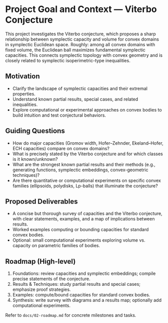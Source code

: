 # Project Goal and Context — Viterbo Conjecture

This project investigates the Viterbo conjecture, which proposes a sharp relationship between symplectic capacity and volume for convex domains in symplectic Euclidean space. Roughly: among all convex domains with fixed volume, the Euclidean ball maximizes fundamental symplectic capacities. This connects symplectic topology with convex geometry and is closely related to symplectic isoperimetric-type inequalities.

## Motivation
- Clarify the landscape of symplectic capacities and their extremal properties.
- Understand known partial results, special cases, and related inequalities.
- Explore computational or experimental approaches on convex bodies to build intuition and test conjectural behaviors.

## Guiding Questions
- How do major capacities (Gromov width, Hofer–Zehnder, Ekeland–Hofer, ECH capacities) compare on convex domains?
- What is precisely stated by the Viterbo conjecture and for which classes is it known/unknown?
- What are the strongest known partial results and their methods (e.g., generating functions, symplectic embeddings, convex-geometric techniques)?
- Are there quantitative or computational experiments on specific convex families (ellipsoids, polydisks, Lp-balls) that illuminate the conjecture?

## Proposed Deliverables
- A concise but thorough survey of capacities and the Viterbo conjecture, with clear statements, examples, and a map of implications between results.
- Worked examples computing or bounding capacities for standard convex bodies.
- Optional: small computational experiments exploring volume vs. capacity on parametric families of bodies.

## Roadmap (High-level)
1. Foundations: review capacities and symplectic embeddings; compile precise statements of the conjecture.
2. Results & Techniques: study partial results and special cases; emphasize proof strategies.
3. Examples: compute/bound capacities for standard convex bodies.
4. Synthesis: write survey with diagrams and a results map; optionally add computational experiments.

Refer to `docs/02-roadmap.md` for concrete milestones and tasks.

